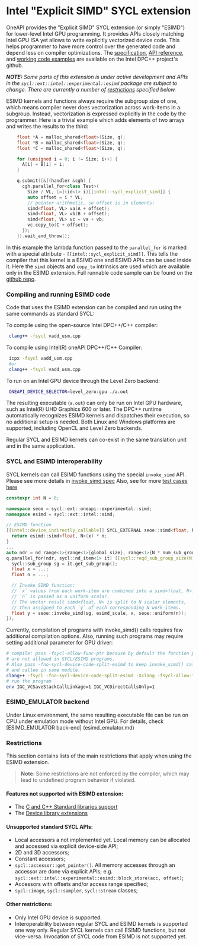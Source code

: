 # Intel "Explicit SIMD" SYCL extension

OneAPI provides the "Explicit SIMD" SYCL extension (or simply "ESIMD") for
lower-level Intel GPU programming. It provides APIs closely matching Intel GPU ISA
yet allows to write explicitly vectorized device code. This helps programmer to
have more control over the generated code and depend less on compiler
optimizations. The [specification](sycl_ext_intel_esimd.md),
[API reference](https://intel.github.io/llvm-docs/doxygen/group__sycl__esimd.html), and
[working code examples](https://github.com/intel/llvm/blob/sycl/sycl/test-e2e/ESIMD/) are available on the Intel DPC++ project's github.

**_NOTE:_** _Some parts of this extension is under active development and APIs in the
`sycl::ext::intel::experimental::esimd` package are subject to change. There are
currently a number of [restrictions](#restrictions) specified below._

ESIMD kernels and functions always require the subgroup size of one, which means
compiler never does vectorization across work-items in a subgroup. Instead,
vectorization is expressed explicitly in the code by the programmer. Here is a
trivial example which adds elements of two arrays and writes the results to the
third:

```cpp
    float *A = malloc_shared<float>(Size, q);
    float *B = malloc_shared<float>(Size, q);
    float *C = malloc_shared<float>(Size, q);

    for (unsigned i = 0; i != Size; i++) {
      A[i] = B[i] = i;
    }

    q.submit([&](handler &cgh) {
      cgh.parallel_for<class Test>(
        Size / VL, [=](id<1> i)[[intel::sycl_explicit_simd]] {
        auto offset = i * VL;
        // pointer arithmetic, so offset is in elements:
        simd<float, VL> va(A + offset);
        simd<float, VL> vb(B + offset);
        simd<float, VL> vc = va + vb;
        vc.copy_to(C + offset);
      });
    }).wait_and_throw();
```

In this example the lambda function passed to the `parallel_for` is marked with
a special attribute - `[[intel::sycl_explicit_simd]]`. This tells the compiler that
this kernel is a ESIMD one and ESIMD APIs can be used inside it. Here the `simd`
objects and `copy_to` intrinsics are used which are available only in the ESIMD extension.
Full runnable code sample can be found on the
[github repo](https://github.com/intel/llvm/blob/sycl/sycl/test-e2e/ESIMD/vadd_usm.cp).

### Compiling and running ESIMD code

Code that uses the ESIMD extension can be compiled and run using the same commands
as standard SYCL:

To compile using the open-source Intel DPC++/C++ compiler:
```bash
 clang++ -fsycl vadd_usm.cpp
```

To compile using Intel(R) oneAPI DPC++/C++ Compiler:
```bash
 icpx -fsycl vadd_usm.cpp
 #or
 clang++ -fsycl vadd_usm.cpp
```
To run on an Intel GPU device through the Level Zero backend:
```bash
 ONEAPI_DEVICE_SELECTOR=level_zero:gpu ./a.out
```

The resulting executable (`a.out`) can only be run on Intel GPU hardware, such as
Intel(R) UHD Graphics 600 or later. The DPC++ runtime automatically recognizes ESIMD
kernels and dispatches their execution, so no additional setup is needed. Both Linux
and Windows platforms are supported, including OpenCL and Level Zero backends.

Regular SYCL and ESIMD kernels can co-exist in the same translation unit and in
the same application.

### SYCL and ESIMD interoperability

SYCL kernels can call ESIMD functions using the special `invoke_simd` API.
Please see more details in [invoke_simd spec](../sycl_ext_oneapi_invoke_simd.asciidoc)
Also, see for more [test cases here](../../../../test-e2e/InvokeSimd/)

```cpp
constexpr int N = 8;

namespace seoe = sycl::ext::oneapi::experimental::simd;
namespace esimd = sycl::ext::intel::simd;

// ESIMD function
[[intel::device_indirectly_callable]] SYCL_EXTERNAL seoe::simd<float, N> __regcall esimd_scale(seoe::simd<float, N> x, float n) SYCL_ESIMD_FUNCTION {
  return esimd::simd<float, N>(x) * n;
}
...
auto ndr = nd_range<1>{range<1>{global_size}, range<1>{N * num_sub_groups}};
q.parallel_for(ndr, sycl::nd_item<1> it) [[sycl::reqd_sub_group_size(N)]] {
  sycl::sub_group sg = it.get_sub_group();
  float x = ...;
  float n = ...;

  // Invoke SIMD function:
  // `x` values from each work-item are combined into a simd<float, N>.
  // `n` is passed as a uniform scalar.
  // The vector result simd<float, N> is split to N scalar elements,
  // then assigned to each `y` of each corresponding N work-items.
  float y = seoe::invoke_simd(sg, esimd_scale, x, seoe::uniform(n));
});
```

Currently, compilation of programs with invoke_simd() calls requires few additional compilation options. Also, running such programs may require setting additional parameter for GPU driver:
```bash
# compile: pass -fsycl-allow-func-ptr because by default the function pointers
# are not allowed in SYCL/ESIMD programs.
# Also pass -fno-sycl-device-code-split-esimd to keep invoke_simd() caller
# and callee in same module.
clang++ -fsycl -fno-sycl-device-code-split-esimd -Xclang -fsycl-allow-func-ptr
# run the program
env IGC_VCSaveStackCallLinkage=1 IGC_VCDirectCallsOnly=1
```

### ESIMD_EMULATOR backend

Under Linux environment, the same resulting executable file can be run
on CPU under emulation mode without Intel GPU. For details, check
[ESIMD_EMULATOR back-end] (esimd_emulator.md)

### Restrictions

This section contains lists of the main restrictions that apply when using the ESIMD
extension.
> **Note**: Some restrictions are not enforced by the compiler, which may lead to
> undefined program behavior if violated.

#### Features not supported with ESIMD extension:
- The [C and C++ Standard libraries support](../supported/C-CXX-StandardLibrary.rst)
- The [Device library extensions](../../../design/DeviceLibExtensions.rst)

#### Unsupported standard SYCL APIs:
- Local accessors a not implemented yet. Local memory can be allocated and accessed via explicit device-side API;
- 2D and 3D accessors;
- Constant accessors;
- `sycl::accessor::get_pointer()`. All memory accesses through an accessor are
done via explicit APIs; e.g. `sycl::ext::intel::experimental::esimd::block_store(acc, offset)`;
- Accessors with offsets and/or access range specified;
- `sycl::image`, `sycl::sampler`, `sycl::stream` classes;

#### Other restrictions:

- Only Intel GPU device is supported.
- Interoperability between regular SYCL and ESIMD kernels is supported one way only.
  Regular SYCL kernels can call ESIMD functions, but not vice-versa. Invocation of SYCL code from ESIMD is not supported yet.
